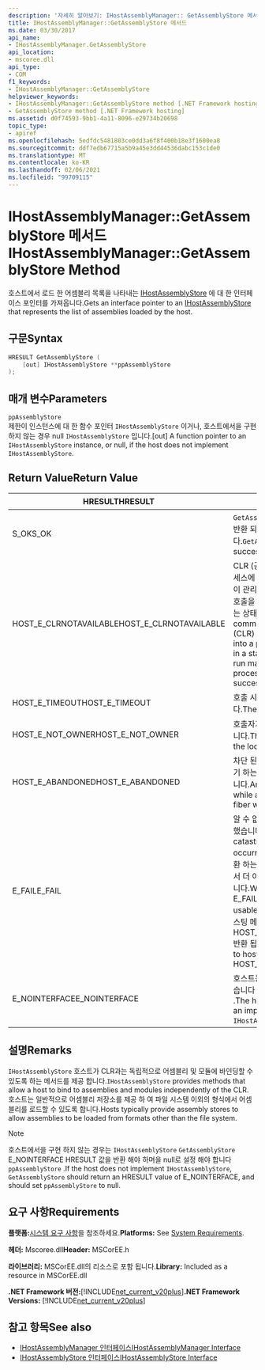 ```yaml
---
description: '자세히 알아보기: IHostAssemblyManager:: GetAssemblyStore 메서드'
title: IHostAssemblyManager::GetAssemblyStore 메서드
ms.date: 03/30/2017
api_name:
- IHostAssemblyManager.GetAssemblyStore
api_location:
- mscoree.dll
api_type:
- COM
f1_keywords:
- IHostAssemblyManager::GetAssemblyStore
helpviewer_keywords:
- IHostAssemblyManager::GetAssemblyStore method [.NET Framework hosting]
- GetAssemblyStore method [.NET Framework hosting]
ms.assetid: d0f74593-9bb1-4a11-8096-e29734b20698
topic_type:
- apiref
ms.openlocfilehash: 5edfdc5481803ce0dd3a6f8f400b18e3f1600ea8
ms.sourcegitcommit: ddf7edb67715a5b9a45e3dd44536dabc153c1de0
ms.translationtype: MT
ms.contentlocale: ko-KR
ms.lasthandoff: 02/06/2021
ms.locfileid: "99709115"
---
```

# <a name="ihostassemblymanagergetassemblystore-method"></a><span data-ttu-id="791fa-103">IHostAssemblyManager::GetAssemblyStore 메서드</span><span class="sxs-lookup"><span data-stu-id="791fa-103">IHostAssemblyManager::GetAssemblyStore Method</span></span>

<span data-ttu-id="791fa-104">호스트에서 로드 한 어셈블리 목록을 나타내는 [IHostAssemblyStore](ihostassemblystore-interface.md) 에 대 한 인터페이스 포인터를 가져옵니다.</span><span class="sxs-lookup"><span data-stu-id="791fa-104">Gets an interface pointer to an [IHostAssemblyStore](ihostassemblystore-interface.md) that represents the list of assemblies loaded by the host.</span></span>  
  
## <a name="syntax"></a><span data-ttu-id="791fa-105">구문</span><span class="sxs-lookup"><span data-stu-id="791fa-105">Syntax</span></span>  
  
```cpp  
HRESULT GetAssemblyStore (  
    [out] IHostAssemblyStore **ppAssemblyStore  
);  
```  
  
## <a name="parameters"></a><span data-ttu-id="791fa-106">매개 변수</span><span class="sxs-lookup"><span data-stu-id="791fa-106">Parameters</span></span>  

 `ppAssemblyStore`  
 <span data-ttu-id="791fa-107">제한이 인스턴스에 대 한 함수 포인터 `IHostAssemblyStore` 이거나, 호스트에서을 구현 하지 않는 경우 null `IHostAssemblyStore` 입니다.</span><span class="sxs-lookup"><span data-stu-id="791fa-107">[out] A function pointer to an `IHostAssemblyStore` instance, or null, if the host does not implement `IHostAssemblyStore`.</span></span>  
  
## <a name="return-value"></a><span data-ttu-id="791fa-108">Return Value</span><span class="sxs-lookup"><span data-stu-id="791fa-108">Return Value</span></span>  
  
|<span data-ttu-id="791fa-109">HRESULT</span><span class="sxs-lookup"><span data-stu-id="791fa-109">HRESULT</span></span>|<span data-ttu-id="791fa-110">설명</span><span class="sxs-lookup"><span data-stu-id="791fa-110">Description</span></span>|  
|-------------|-----------------|  
|<span data-ttu-id="791fa-111">S_OK</span><span class="sxs-lookup"><span data-stu-id="791fa-111">S_OK</span></span>|<span data-ttu-id="791fa-112">`GetAssemblyStore` 성공적으로 반환 되었습니다.</span><span class="sxs-lookup"><span data-stu-id="791fa-112">`GetAssemblyStore` returned successfully.</span></span>|  
|<span data-ttu-id="791fa-113">HOST_E_CLRNOTAVAILABLE</span><span class="sxs-lookup"><span data-stu-id="791fa-113">HOST_E_CLRNOTAVAILABLE</span></span>|<span data-ttu-id="791fa-114">CLR (공용 언어 런타임)이 프로세스에 로드 되지 않았거나 CLR이 관리 코드를 실행할 수 없거나 호출을 성공적으로 처리할 수 없는 상태에 있습니다.</span><span class="sxs-lookup"><span data-stu-id="791fa-114">The common language runtime (CLR) has not been loaded into a process, or the CLR is in a state in which it cannot run managed code or process the call successfully.</span></span>|  
|<span data-ttu-id="791fa-115">HOST_E_TIMEOUT</span><span class="sxs-lookup"><span data-stu-id="791fa-115">HOST_E_TIMEOUT</span></span>|<span data-ttu-id="791fa-116">호출 시간이 초과 되었습니다.</span><span class="sxs-lookup"><span data-stu-id="791fa-116">The call timed out.</span></span>|  
|<span data-ttu-id="791fa-117">HOST_E_NOT_OWNER</span><span class="sxs-lookup"><span data-stu-id="791fa-117">HOST_E_NOT_OWNER</span></span>|<span data-ttu-id="791fa-118">호출자가 잠금을 소유 하지 않습니다.</span><span class="sxs-lookup"><span data-stu-id="791fa-118">The caller does not own the lock.</span></span>|  
|<span data-ttu-id="791fa-119">HOST_E_ABANDONED</span><span class="sxs-lookup"><span data-stu-id="791fa-119">HOST_E_ABANDONED</span></span>|<span data-ttu-id="791fa-120">차단 된 스레드나 파이버에서 대기 하는 동안 이벤트를 취소 했습니다.</span><span class="sxs-lookup"><span data-stu-id="791fa-120">An event was canceled while a blocked thread or fiber was waiting on it.</span></span>|  
|<span data-ttu-id="791fa-121">E_FAIL</span><span class="sxs-lookup"><span data-stu-id="791fa-121">E_FAIL</span></span>|<span data-ttu-id="791fa-122">알 수 없는 치명적인 오류가 발생 했습니다.</span><span class="sxs-lookup"><span data-stu-id="791fa-122">An unknown catastrophic failure occurred.</span></span> <span data-ttu-id="791fa-123">메서드가 E_FAIL 반환 하는 경우 해당 프로세스 내에서 더 이상 CLR을 사용할 수 없습니다.</span><span class="sxs-lookup"><span data-stu-id="791fa-123">When a method returns E_FAIL, the CLR is no longer usable within the process.</span></span> <span data-ttu-id="791fa-124">호스팅 메서드를 이후에 호출 하면 HOST_E_CLRNOTAVAILABLE 반환 됩니다.</span><span class="sxs-lookup"><span data-stu-id="791fa-124">Subsequent calls to hosting methods return HOST_E_CLRNOTAVAILABLE.</span></span>|  
|<span data-ttu-id="791fa-125">E_NOINTERFACE</span><span class="sxs-lookup"><span data-stu-id="791fa-125">E_NOINTERFACE</span></span>|<span data-ttu-id="791fa-126">호스트는의 구현을 제공 하지 않습니다 `IHostAssemblyStore` .</span><span class="sxs-lookup"><span data-stu-id="791fa-126">The host does not provide an implementation of `IHostAssemblyStore`.</span></span>|  
  
## <a name="remarks"></a><span data-ttu-id="791fa-127">설명</span><span class="sxs-lookup"><span data-stu-id="791fa-127">Remarks</span></span>  

 <span data-ttu-id="791fa-128">`IHostAssemblyStore` 호스트가 CLR과는 독립적으로 어셈블리 및 모듈에 바인딩할 수 있도록 하는 메서드를 제공 합니다.</span><span class="sxs-lookup"><span data-stu-id="791fa-128">`IHostAssemblyStore` provides methods that allow a host to bind to assemblies and modules independently of the CLR.</span></span> <span data-ttu-id="791fa-129">호스트는 일반적으로 어셈블리 저장소를 제공 하 여 파일 시스템 이외의 형식에서 어셈블리를 로드할 수 있도록 합니다.</span><span class="sxs-lookup"><span data-stu-id="791fa-129">Hosts typically provide assembly stores to allow assemblies to be loaded from formats other than the file system.</span></span>  
  
> [!NOTE]
> <span data-ttu-id="791fa-130">호스트에서을 구현 하지 않는 경우는 `IHostAssemblyStore` `GetAssemblyStore` E_NOINTERFACE HRESULT 값을 반환 해야 하며을 null로 설정 해야 합니다 `ppAssemblyStore` .</span><span class="sxs-lookup"><span data-stu-id="791fa-130">If the host does not implement `IHostAssemblyStore`, `GetAssemblyStore` should return an HRESULT value of E_NOINTERFACE, and should set `ppAssemblyStore` to null.</span></span>  
  
## <a name="requirements"></a><span data-ttu-id="791fa-131">요구 사항</span><span class="sxs-lookup"><span data-stu-id="791fa-131">Requirements</span></span>  

 <span data-ttu-id="791fa-132">**플랫폼:**[시스템 요구 사항](../../get-started/system-requirements.md)을 참조하세요.</span><span class="sxs-lookup"><span data-stu-id="791fa-132">**Platforms:** See [System Requirements](../../get-started/system-requirements.md).</span></span>  
  
 <span data-ttu-id="791fa-133">**헤더:** Mscoree.dll</span><span class="sxs-lookup"><span data-stu-id="791fa-133">**Header:** MSCorEE.h</span></span>  
  
 <span data-ttu-id="791fa-134">**라이브러리:** MSCorEE.dll의 리소스로 포함 됩니다.</span><span class="sxs-lookup"><span data-stu-id="791fa-134">**Library:** Included as a resource in MSCorEE.dll</span></span>  
  
 <span data-ttu-id="791fa-135">**.NET Framework 버전:**[!INCLUDE[net_current_v20plus](../../../../includes/net-current-v20plus-md.md)]</span><span class="sxs-lookup"><span data-stu-id="791fa-135">**.NET Framework Versions:** [!INCLUDE[net_current_v20plus](../../../../includes/net-current-v20plus-md.md)]</span></span>  
  
## <a name="see-also"></a><span data-ttu-id="791fa-136">참고 항목</span><span class="sxs-lookup"><span data-stu-id="791fa-136">See also</span></span>

- [<span data-ttu-id="791fa-137">IHostAssemblyManager 인터페이스</span><span class="sxs-lookup"><span data-stu-id="791fa-137">IHostAssemblyManager Interface</span></span>](ihostassemblymanager-interface.md)
- [<span data-ttu-id="791fa-138">IHostAssemblyStore 인터페이스</span><span class="sxs-lookup"><span data-stu-id="791fa-138">IHostAssemblyStore Interface</span></span>](ihostassemblystore-interface.md)
